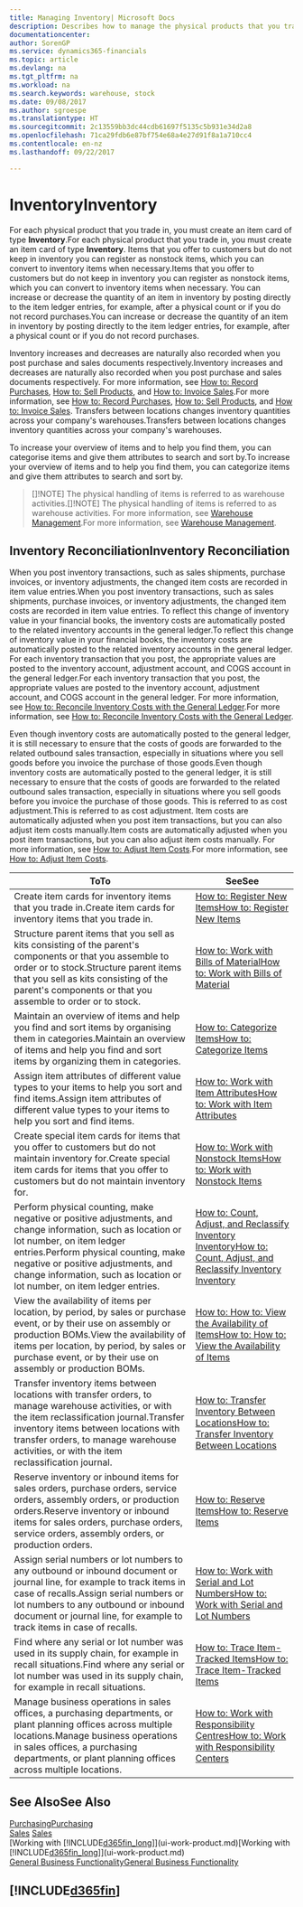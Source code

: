 ```yaml
---
title: Managing Inventory| Microsoft Docs
description: Describes how to manage the physical products that you trade in, for example, handling the stock in your warehouse.
documentationcenter: 
author: SorenGP
ms.service: dynamics365-financials
ms.topic: article
ms.devlang: na
ms.tgt_pltfrm: na
ms.workload: na
ms.search.keywords: warehouse, stock
ms.date: 09/08/2017
ms.author: sgroespe
ms.translationtype: HT
ms.sourcegitcommit: 2c13559bb3dc44cdb61697f5135c5b931e34d2a8
ms.openlocfilehash: 71ca29fdb6e87bf754e68a4e27d91f8a1a710cc4
ms.contentlocale: en-nz
ms.lasthandoff: 09/22/2017

---
```


# <a name="inventory"></a><span data-ttu-id="ca068-103">Inventory</span><span class="sxs-lookup"><span data-stu-id="ca068-103">Inventory</span></span>
<span data-ttu-id="ca068-104">For each physical product that you trade in, you must create an item card of type **Inventory**.</span><span class="sxs-lookup"><span data-stu-id="ca068-104">For each physical product that you trade in, you must create an item card of type **Inventory**.</span></span> <span data-ttu-id="ca068-105">Items that you offer to customers but do not keep in inventory you can register as nonstock items, which you can convert to inventory items when necessary.</span><span class="sxs-lookup"><span data-stu-id="ca068-105">Items that you offer to customers but do not keep in inventory you can register as nonstock items, which you can convert to inventory items when necessary.</span></span> <span data-ttu-id="ca068-106">You can increase or decrease the quantity of an item in inventory by posting directly to the item ledger entries, for example, after a physical count or if you do not record purchases.</span><span class="sxs-lookup"><span data-stu-id="ca068-106">You can increase or decrease the quantity of an item in inventory by posting directly to the item ledger entries, for example, after a physical count or if you do not record purchases.</span></span>

<span data-ttu-id="ca068-107">Inventory increases and decreases are naturally also recorded when you post purchase and sales documents respectively.</span><span class="sxs-lookup"><span data-stu-id="ca068-107">Inventory increases and decreases are naturally also recorded when you post purchase and sales documents respectively.</span></span> <span data-ttu-id="ca068-108">For more information, see [How to: Record Purchases](purchasing-how-record-purchases.md), [How to: Sell Products](sales-how-sell-products.md), and [How to: Invoice Sales](sales-how-invoice-sales.md).</span><span class="sxs-lookup"><span data-stu-id="ca068-108">For more information, see [How to: Record Purchases](purchasing-how-record-purchases.md), [How to: Sell Products](sales-how-sell-products.md), and [How to: Invoice Sales](sales-how-invoice-sales.md).</span></span> <span data-ttu-id="ca068-109">Transfers between locations changes inventory quantities across your company's warehouses.</span><span class="sxs-lookup"><span data-stu-id="ca068-109">Transfers between locations changes inventory quantities across your company's warehouses.</span></span>   

<span data-ttu-id="ca068-110">To increase your overview of items and to help you find them, you can categorise items and give them attributes to search and sort by.</span><span class="sxs-lookup"><span data-stu-id="ca068-110">To increase your overview of items and to help you find them, you can categorize items and give them attributes to search and sort by.</span></span>

> <span data-ttu-id="ca068-111">[]!NOTE] The physical handling of items is referred to as warehouse activities.</span><span class="sxs-lookup"><span data-stu-id="ca068-111">[]!NOTE] The physical handling of items is referred to as warehouse activities.</span></span> <span data-ttu-id="ca068-112">For more information, see [Warehouse Management](warehouse-manage-warehouse.md).</span><span class="sxs-lookup"><span data-stu-id="ca068-112">For more information, see [Warehouse Management](warehouse-manage-warehouse.md).</span></span>

## <a name="inventory-reconciliation"></a><span data-ttu-id="ca068-113">Inventory Reconciliation</span><span class="sxs-lookup"><span data-stu-id="ca068-113">Inventory Reconciliation</span></span>
<span data-ttu-id="ca068-114">When you post inventory transactions, such as sales shipments, purchase invoices, or inventory adjustments, the changed item costs are recorded in item value entries.</span><span class="sxs-lookup"><span data-stu-id="ca068-114">When you post inventory transactions, such as sales shipments, purchase invoices, or inventory adjustments, the changed item costs are recorded in item value entries.</span></span> <span data-ttu-id="ca068-115">To reflect this change of inventory value in your financial books, the inventory costs are automatically posted to the related inventory accounts in the general ledger.</span><span class="sxs-lookup"><span data-stu-id="ca068-115">To reflect this change of inventory value in your financial books, the inventory costs are automatically posted to the related inventory accounts in the general ledger.</span></span> <span data-ttu-id="ca068-116">For each inventory transaction that you post, the appropriate values are posted to the inventory account, adjustment account, and COGS account in the general ledger.</span><span class="sxs-lookup"><span data-stu-id="ca068-116">For each inventory transaction that you post, the appropriate values are posted to the inventory account, adjustment account, and COGS account in the general ledger.</span></span> <span data-ttu-id="ca068-117">For more information, see [How to: Reconcile Inventory Costs with the General Ledger](finance-how-to-post-inventory-costs-to-the-general-ledger.md).</span><span class="sxs-lookup"><span data-stu-id="ca068-117">For more information, see [How to: Reconcile Inventory Costs with the General Ledger](finance-how-to-post-inventory-costs-to-the-general-ledger.md).</span></span>

<span data-ttu-id="ca068-118">Even though inventory costs are automatically posted to the general ledger, it is still necessary to ensure that the costs of goods are forwarded to the related outbound sales transaction, especially in situations where you sell goods before you invoice the purchase of those goods.</span><span class="sxs-lookup"><span data-stu-id="ca068-118">Even though inventory costs are automatically posted to the general ledger, it is still necessary to ensure that the costs of goods are forwarded to the related outbound sales transaction, especially in situations where you sell goods before you invoice the purchase of those goods.</span></span> <span data-ttu-id="ca068-119">This is referred to as cost adjustment.</span><span class="sxs-lookup"><span data-stu-id="ca068-119">This is referred to as cost adjustment.</span></span> <span data-ttu-id="ca068-120">Item costs are automatically adjusted when you post item transactions, but you can also adjust item costs manually.</span><span class="sxs-lookup"><span data-stu-id="ca068-120">Item costs are automatically adjusted when you post item transactions, but you can also adjust item costs manually.</span></span> <span data-ttu-id="ca068-121">For more information, see [How to: Adjust Item Costs](inventory-how-adjust-item-costs.md).</span><span class="sxs-lookup"><span data-stu-id="ca068-121">For more information, see [How to: Adjust Item Costs](inventory-how-adjust-item-costs.md).</span></span>

|<span data-ttu-id="ca068-122">To</span><span class="sxs-lookup"><span data-stu-id="ca068-122">To</span></span> |<span data-ttu-id="ca068-123">See</span><span class="sxs-lookup"><span data-stu-id="ca068-123">See</span></span> |
|---|----|
|<span data-ttu-id="ca068-124">Create item cards for inventory items that you trade in.</span><span class="sxs-lookup"><span data-stu-id="ca068-124">Create item cards for inventory items that you trade in.</span></span>|[<span data-ttu-id="ca068-125">How to: Register New Items</span><span class="sxs-lookup"><span data-stu-id="ca068-125">How to: Register New Items</span></span>](inventory-how-register-new-items.md)|
|<span data-ttu-id="ca068-126">Structure parent items that you sell as kits consisting of the parent's components or that you assemble to order or to stock.</span><span class="sxs-lookup"><span data-stu-id="ca068-126">Structure parent items that you sell as kits consisting of the parent's components or that you assemble to order or to stock.</span></span>|[<span data-ttu-id="ca068-127">How to: Work with Bills of Material</span><span class="sxs-lookup"><span data-stu-id="ca068-127">How to: Work with Bills of Material</span></span>](inventory-how-work-BOMs.md)|
|<span data-ttu-id="ca068-128">Maintain an overview of items and help you find and sort items by organising them in categories.</span><span class="sxs-lookup"><span data-stu-id="ca068-128">Maintain an overview of items and help you find and sort items by organizing them in categories.</span></span>|[<span data-ttu-id="ca068-129">How to: Categorize Items</span><span class="sxs-lookup"><span data-stu-id="ca068-129">How to: Categorize Items</span></span>](inventory-how-categorize-items.md)|
|<span data-ttu-id="ca068-130">Assign item attributes of different value types to your items to help you sort and find items.</span><span class="sxs-lookup"><span data-stu-id="ca068-130">Assign item attributes of different value types to your items to help you sort and find items.</span></span>|[<span data-ttu-id="ca068-131">How to: Work with Item Attributes</span><span class="sxs-lookup"><span data-stu-id="ca068-131">How to: Work with Item Attributes</span></span>](inventory-how-work-item-attributes.md)|
|<span data-ttu-id="ca068-132">Create special item cards for items that you offer to customers but do not maintain inventory for.</span><span class="sxs-lookup"><span data-stu-id="ca068-132">Create special item cards for items that you offer to customers but do not maintain inventory for.</span></span>|[<span data-ttu-id="ca068-133">How to: Work with Nonstock Items</span><span class="sxs-lookup"><span data-stu-id="ca068-133">How to: Work with Nonstock Items</span></span>](inventory-how-work-nonstock-items.md)|
|<span data-ttu-id="ca068-134">Perform physical counting, make negative or positive adjustments, and change information, such as location or lot number, on item ledger entries.</span><span class="sxs-lookup"><span data-stu-id="ca068-134">Perform physical counting, make negative or positive adjustments, and change information, such as location or lot number, on item ledger entries.</span></span>|[<span data-ttu-id="ca068-135">How to: Count, Adjust, and Reclassify Inventory Inventory</span><span class="sxs-lookup"><span data-stu-id="ca068-135">How to: Count, Adjust, and Reclassify Inventory Inventory</span></span>](inventory-how-count-adjust-reclassify.md)|
|<span data-ttu-id="ca068-136">View the availability of items per location, by period, by sales or purchase event, or by their use on assembly or production BOMs.</span><span class="sxs-lookup"><span data-stu-id="ca068-136">View the availability of items per location, by period, by sales or purchase event, or by their use on assembly or production BOMs.</span></span>|[<span data-ttu-id="ca068-137">How to: How to: View the Availability of Items</span><span class="sxs-lookup"><span data-stu-id="ca068-137">How to: How to: View the Availability of Items</span></span>](inventory-how-availability-overview.md)|
|<span data-ttu-id="ca068-138">Transfer inventory items between locations with transfer orders, to manage warehouse activities, or with the item reclassification journal.</span><span class="sxs-lookup"><span data-stu-id="ca068-138">Transfer inventory items between locations with transfer orders, to manage warehouse activities, or with the item reclassification journal.</span></span>|[<span data-ttu-id="ca068-139">How to: Transfer Inventory Between Locations</span><span class="sxs-lookup"><span data-stu-id="ca068-139">How to: Transfer Inventory Between Locations</span></span>](inventory-how-transfer-between-locations.md)|
|<span data-ttu-id="ca068-140">Reserve inventory or inbound items for sales orders, purchase orders, service orders, assembly orders, or production orders.</span><span class="sxs-lookup"><span data-stu-id="ca068-140">Reserve inventory or inbound items for sales orders, purchase orders, service orders, assembly orders, or production orders.</span></span>|[<span data-ttu-id="ca068-141">How to: Reserve Items</span><span class="sxs-lookup"><span data-stu-id="ca068-141">How to: Reserve Items</span></span>](inventory-how-to-reserve-items.md)|
|<span data-ttu-id="ca068-142">Assign serial numbers or lot numbers to any outbound or inbound document or journal line, for example to track items in case of recalls.</span><span class="sxs-lookup"><span data-stu-id="ca068-142">Assign serial numbers or lot numbers to any outbound or inbound document or journal line, for example to track items in case of recalls.</span></span>|[<span data-ttu-id="ca068-143">How to: Work with Serial and Lot Numbers</span><span class="sxs-lookup"><span data-stu-id="ca068-143">How to: Work with Serial and Lot Numbers</span></span>](inventory-how-work-item-tracking.md)|
|<span data-ttu-id="ca068-144">Find where any serial or lot number was used in its supply chain, for example in recall situations.</span><span class="sxs-lookup"><span data-stu-id="ca068-144">Find where any serial or lot number was used in its supply chain, for example in recall situations.</span></span>|[<span data-ttu-id="ca068-145">How to: Trace Item-Tracked Items</span><span class="sxs-lookup"><span data-stu-id="ca068-145">How to: Trace Item-Tracked Items</span></span>](inventory-how-to-trace-item-tracked-items.md)|
|<span data-ttu-id="ca068-146">Manage business operations in sales offices, a purchasing departments, or plant planning offices across multiple locations.</span><span class="sxs-lookup"><span data-stu-id="ca068-146">Manage business operations in sales offices, a purchasing departments, or plant planning offices across multiple locations.</span></span>|[<span data-ttu-id="ca068-147">How to: Work with Responsibility Centres</span><span class="sxs-lookup"><span data-stu-id="ca068-147">How to: Work with Responsibility Centers</span></span>](inventory-responsibility-centers.md)|

## <a name="see-also"></a><span data-ttu-id="ca068-148">See Also</span><span class="sxs-lookup"><span data-stu-id="ca068-148">See Also</span></span>  
[<span data-ttu-id="ca068-149">Purchasing</span><span class="sxs-lookup"><span data-stu-id="ca068-149">Purchasing</span></span>](purchasing-manage-purchasing.md)  
<span data-ttu-id="ca068-150">[Sales](sales-manage-sales.md)  </span><span class="sxs-lookup"><span data-stu-id="ca068-150">[Sales](sales-manage-sales.md)  </span></span>  
<span data-ttu-id="ca068-151">[Working with [!INCLUDE[d365fin_long](includes/d365fin_long_md.md)]](ui-work-product.md)</span><span class="sxs-lookup"><span data-stu-id="ca068-151">[Working with [!INCLUDE[d365fin_long](includes/d365fin_long_md.md)]](ui-work-product.md)</span></span>  
[<span data-ttu-id="ca068-152">General Business Functionality</span><span class="sxs-lookup"><span data-stu-id="ca068-152">General Business Functionality</span></span>](ui-across-business-areas.md)

## [!INCLUDE[d365fin](includes/free_trial_md.md)]

